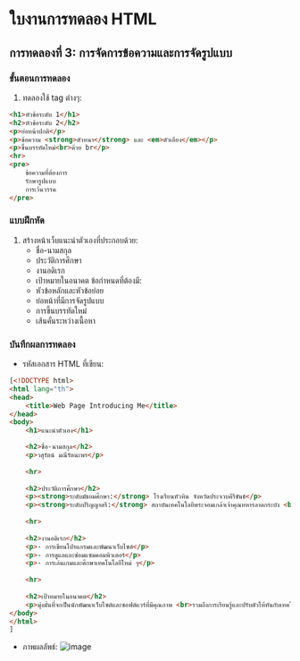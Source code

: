 # ใบงานการทดลอง HTML
 
## การทดลองที่ 3: การจัดการข้อความและการจัดรูปแบบ
### ขั้นตอนการทดลอง
1. ทดลองใช้ tag ต่างๆ:
```html
<h1>หัวข้อระดับ 1</h1>
<h2>หัวข้อระดับ 2</h2>
<p>ย่อหน้าปกติ</p>
<p>ข้อความ <strong>ตัวหนา</strong> และ <em>ตัวเอียง</em></p>
<p>ขึ้นบรรทัดใหม่<br>ด้วย br</p>
<hr>
<pre>
    ข้อความที่ต้องการ
    รักษารูปแบบ
    การเว้นวรรค
</pre>
```

### แบบฝึกหัด
1. สร้างหน้าเว็บแนะนำตัวเองที่ประกอบด้วย:
   - ชื่อ-นามสกุล
   - ประวัติการศึกษา
   - งานอดิเรก
   - เป้าหมายในอนาคต
 ข้อกำหนดที่ต้องมี:
   - หัวข้อหลักและหัวข้อย่อย
   - ย่อหน้าที่มีการจัดรูปแบบ
   - การขึ้นบรรทัดใหม่
   - เส้นคั่นระหว่างเนื้อหา
### บันทึกผลการทดลอง
- รหัสเอกสาร HTML ที่เขียน:
```html
[<!DOCTYPE html>
<html lang="th">
<head>
    <title>Web Page Introducing Me</title>
</head>
<body>
    <h1>แนะนำตัวเอง</h1>

    <h2>ชื่อ-นามสกุล</h2>
    <p>วสุรัตน์ มณีรัตนะพร</p>
    
    <hr>
    
    <h2>ประวัติการศึกษา</h2>
    <p><strong>ระดับมัธยมศึกษา:</strong> โรงเรียนหัวหิน จังหวัดประจวบคีรีขันธ์</p>
    <p><strong>ระดับปริญญาตรี:</strong> สถาบันเทคโนโลยีพระจอมเกล้าเจ้าคุณทหารลาดกระบัง <br>คณะครุศาสตร์อุตสาหกรรมและเทคโนโลยี สาขาเทคโนโลยีคอมพิวเตอร์</p>
    
    <hr>
    
    <h2>งานอดิเรก</h2>
    <p>- การเขียนโปรแกรมและพัฒนาเว็บไซต์</p>
    <p>- การดูแลและซ่อมแซมคอมพิวเตอร์</p>
    <p>- การเล่นเกมและศึกษาเทคโนโลยีใหม่ ๆ</p>
    
    <hr>
    
    <h2>เป้าหมายในอนาคต</h2>
    <p>มุ่งมั่นที่จะเป็นนักพัฒนาเว็บไซต์และซอฟต์แวร์ที่มีคุณภาพ <br>รวมถึงการเรียนรู้และปรับตัวให้ทันกับเทคโนโลยีใหม่ ๆ อย่างต่อเนื่อง</p>
</body>
</html>
]
```
- ภาพผลลัพธ์:
![image](https://github.com/user-attachments/assets/1d1d773e-c852-4aa2-8b3a-bf1dc321cbb4)


